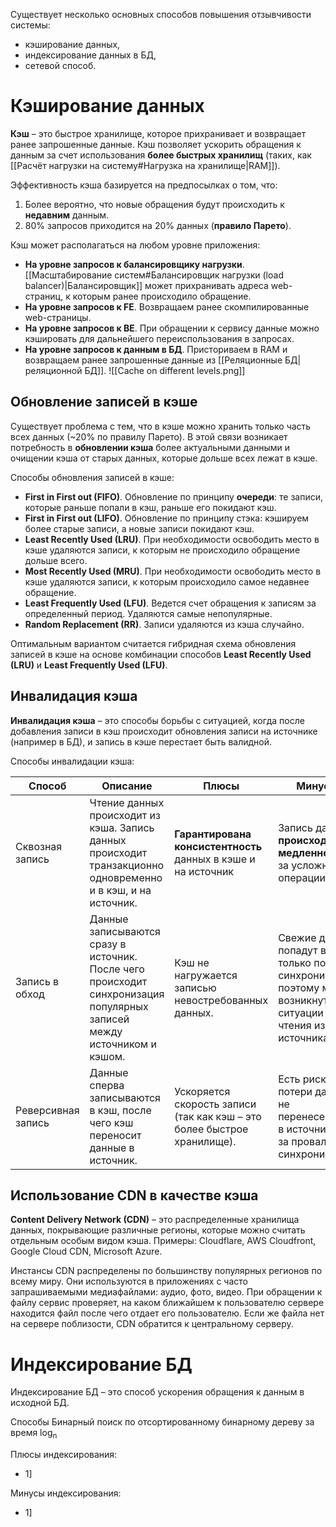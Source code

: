 Существует несколько основных способов повышения отзывчивости системы:
- кэширование данных,
- индексирование данных в БД,
- сетевой способ.
# Кэширование данных
**Кэш** – это быстрое хранилище, которое прихранивает и возвращает ранее запрошенные данные. Кэш позволяет ускорить обращения к данным за счет использования **более быстрых хранилищ** (таких, как [[Расчёт нагрузки на систему#Нагрузка на хранилище|RAM]]). 

Эффективность кэша базируется на предпосылках о том, что:
1. Более вероятно, что новые обращения будут происходить к **недавним** данным.
2. 80% запросов приходится на 20% данных (**правило Парето**).

Кэш может располагаться на любом уровне приложения:
- **На уровне запросов к балансировщику нагрузки**. [[Масштабирование систем#Балансировщик нагрузки (load balancer)|Балансировщик]] может прихранивать адреса web-страниц, к которым ранее происходило обращение.
- **На уровне запросов к FE**. Возвращаем ранее скомпилированные web-страницы.
- **На уровне запросов к BE**. При обращении к сервису данные можно кэшировать для дальнейшего переиспользования в запросах. 
- **На уровне запросов к данным в БД**. Присториваем в RAM и возвращаем ранее запрошенные данные из [[Реляционные БД|реляционной БД]].
![[Cache on different levels.png]]

## Обновление записей в кэше
Существует проблема с тем, что в кэше можно хранить только часть всех данных (~20% по правилу Парето). В этой связи возникает потребность в **обновлении кэша** более актуальными данными и очищении кэша от старых данных, которые дольше всех лежат в кэше. 

Способы обновления записей в кэше:
- **First in First out (FIFO)**. Обновление по принципу **очереди**: те записи, которые раньше попали в кэш, раньше его покидают кэш.
- **First in First out (LIFO)**. Обновление по принципу стэка: кэшируем более старые записи, а новые записи покидают кэш.
- **Least Recently Used (LRU)**. При необходимости освободить место в кэше удаляются записи, к которым не происходило обращение дольше всего.
- **Most Recently Used (MRU)**. При необходимости освободить место в кэше удаляются записи, к которым происходило самое недавнее обращение.
- **Least Frequently Used (LFU)**. Ведется счет обращения к записям за определенный период. Удаляются самые непопулярные.
- **Random Replacement (RR)**. Записи удаляются из кэша случайно.

Оптимальным вариантом считается гибридная схема обновления записей в кэше на основе комбинации способов **Least Recently Used (LRU)** и **Least Frequently Used (LFU)**.

## Инвалидация кэша
**Инвалидация кэша** – это способы борьбы с ситуацией, когда после добавления записи в кэш происходит обновления записи на источнике (например в БД), и запись в кэше перестает быть валидной.

Способы инвалидации кэша:

| Способ             | Описание                                                                                                               | Плюсы                                                                   | Минусы                                                                                                         |
| ------------------ | ---------------------------------------------------------------------------------------------------------------------- | ----------------------------------------------------------------------- | -------------------------------------------------------------------------------------------------------------- |
| Сквозная запись    | Чтение данных происходит из кэша. Запись данных происходит транзакционно одновременно и в кэш, и на источник.          | **Гарантирована консистентность** данных в кэше и на источник           | Запись данных **происходит медленнее** из-за усложнения операции.                                              |
| Запись в обход     | Данные записываются сразу в источник. После чего происходит синхронизация популярных записей между источником и кэшом. | Кэш не нагружается записью невостребованных данных.                     | Свежие данные попадут в кэш только после синхронизации, поэтому могут возникнуть ситуации чтения из источника. |
| Реверсивная запись | Данные сперва записываются в кэш, после чего кэш переносит данные в источник.                                          | Ускоряется скорость записи (так как кэш – это более быстрое хранилище). | Есть риск потери данных, не перенесенных в источник из-за провала синхронизации.                               |
## Использование CDN в качестве кэша
**Content Delivery Network (CDN)** – это распределенные хранилища данных, покрывающие различные регионы, которые можно считать отдельным особым видом кэша. 
Примеры: Cloudflare, AWS Cloudfront, Google Cloud CDN, Microsoft Azure.

Инстансы CDN распределены по большинству популярных регионов по всему миру. Они используются в приложениях с часто запрашиваемыми медиафайлами: аудио, фото, видео.
При обращении к файлу сервис проверяет, на каком ближайшем к пользователю сервере находится файл после чего отдает его пользователю. Если же файла нет на сервере поблизости, CDN обратится к центральному серверу.

# Индексирование БД
Индексирование БД – это способ ускорения обращения к данным в исходной БД.

Способы
Бинарный поиск по отсортированному бинарному дереву за время log<sub>n</sub>

Плюсы индексирования:
- 1]

Минусы индексирования:
- 1]


